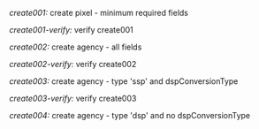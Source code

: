 *create001:* create pixel - minimum required fields

*create001-verify:* verify create001

*create002:* create agency - all fields

*create002-verify:* verify create002

*create003:* create agency - type 'ssp' and dspConversionType 

*create003-verify:* verify create003

*create004:* create agency - type 'dsp' and no dspConversionType
